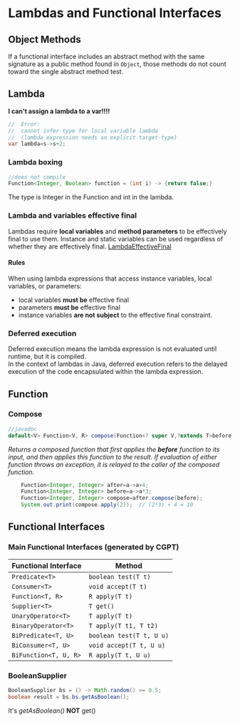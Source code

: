 # Lambdas and Functional Interfaces

## Object Methods

If a functional interface includes an abstract method with
the same signature as a public method found in `Object`, those methods do not count toward the single
abstract method test.

## Lambda
**I can't assign a lambda to a var!!!!**
```java
//  Error:
//  cannot infer type for local variable lambda
//  (lambda expression needs an explicit target-type)
var lambda=s->s+2;
```

### Lambda boxing
```java
//does not compile
Function<Integer, Boolean> function = (int i) -> {return false;}
```
The type is Integer in the Function and int in the lambda.

### Lambda and variables effective final
Lambdas require **local variables** and **method parameters** to be effectively final to use them.
Instance and static variables can be used regardless of whether they are effectively final.
[LambdaEffectiveFinal](../src/main/java/org/enricogiurin/ocp17/book/ch8/LambdaEffectiveFinal.java)
#### Rules
When using lambda expressions that access instance variables, local variables, or parameters:
* local variables **must be** effective final
* parameters **must be** effective final
* instance variables **are not subject** to the effective final constraint.

### Deferred execution
Deferred execution means the lambda expression is not evaluated until runtime, but it is compiled.  
In the context of lambdas in Java, deferred execution refers to the delayed execution of the code encapsulated within the lambda expression.

## Function
### Compose
```java
//javadoc
default<V> Function<V, R> compose(Function<? super V,?extends T>before)
```

_Returns a composed function that first applies the **before** function to its input, and then
applies this function to the result.
If evaluation of either function throws an exception, it is relayed to the caller of the composed
function._

```java
    Function<Integer, Integer> after=a->a+4;
    Function<Integer, Integer> before=a->a*3;
    Function<Integer, Integer> compose=after.compose(before);
    System.out.print(compose.apply(2));  // (2*3) + 4 = 10

```
## Functional Interfaces

### Main Functional Interfaces (generated by CGPT)
| Functional Interface | Method                   |
|----------------------|--------------------------|
| `Predicate<T>`       | `boolean test(T t)`      |
| `Consumer<T>`        | `void accept(T t)`       |
| `Function<T, R>`     | `R apply(T t)`           |
| `Supplier<T>`        | `T get()`                |
| `UnaryOperator<T>`    | `T apply(T t)`           |
| `BinaryOperator<T>`   | `T apply(T t1, T t2)`    |
| `BiPredicate<T, U>`   | `boolean test(T t, U u)` |
| `BiConsumer<T, U>`    | `void accept(T t, U u)`  |
| `BiFunction<T, U, R>` | `R apply(T t, U u)`      |

### BooleanSupplier
```java
BooleanSupplier bs = () -> Math.random() >= 0.5;
boolean result = bs.bs.getAsBoolean();
```

It's _getAsBoolean()_ **NOT** get()